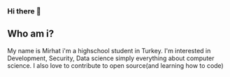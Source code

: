 ### Hi there 👋
## Who am i?
My name is Mirhat i'm a highschool student in Turkey. I'm interested in Development, Security, Data science simply everything about computer science. I also love to contribute to open source(and learning how to code)
<!--
**Mirhatyasar/Mirhatyasar** is a ✨ _special_ ✨ repository because its `README.md` (this file) appears on your GitHub profile.
